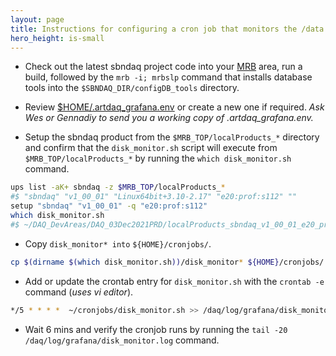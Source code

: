 ```yaml
---
layout: page
title: Instructions for configuring a cron job that monitors the /data disk space on EventBulders and publishes it to Grafana.
hero_height: is-small
---
```


* Check out the latest sbndaq project code into your [MRB](https://sbnsoftware.github.io/sbn_online_wiki/Installation) area, run a build, followed by the ```mrb -i; mrbslp``` command that installs database tools into the ```$SBNDAQ_DIR/configDB_tools``` directory.

* Review [$HOME/.artdaq_grafana.env](https://github.com/SBNSoftware/sbndaq/blob/develop/configDB_tools/config/artdaq_grafana.env.example) or create a new one if required. _Ask Wes or Gennadiy to send you a working copy of .artdaq_grafana.env._

* Setup the sbndaq product from the ```$MRB_TOP/localProducts_*``` directory and confirm that the ```disk_monitor.sh``` script will execute from ```$MRB_TOP/localProducts_*```  by running the ```which disk_monitor.sh``` command.

```bash
ups list -aK+ sbndaq -z $MRB_TOP/localProducts_*
#$ "sbndaq" "v1_00_01" "Linux64bit+3.10-2.17" "e20:prof:s112" ""
setup "sbndaq" "v1_00_01" -q "e20:prof:s112"
which disk_monitor.sh
#$ ~/DAQ_DevAreas/DAQ_03Dec2021PRD/localProducts_sbndaq_v1_00_01_e20_prof_s112/sbndaq/v1_00_01/configDB_tools/disk_monitor.sh
```

* Copy ```disk_monitor* into``` ```${HOME}/cronjobs/```.

```bash
cp $(dirname $(which disk_monitor.sh))/disk_monitor* ${HOME}/cronjobs/ && chmod a+rx ${HOME}/cronjobs/disk_monitor.sh
```

* Add or update the crontab entry for ```disk_monitor.sh``` with the ```crontab -e``` command (_uses vi editor_).
 
```bash
*/5 * * * *  ~/cronjobs/disk_monitor.sh >> /daq/log/grafana/disk_monitor.log 2>&1
```

* Wait 6 mins and verify the cronjob runs by running the ```tail -20 /daq/log/grafana/disk_monitor.log``` command.
